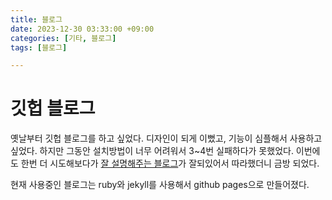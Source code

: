 ```yaml
---
title: 블로그
date: 2023-12-30 03:33:00 +09:00
categories: [기타, 블로그]
tags: [블로그]

---
```


# 깃헙 블로그
옛날부터 깃헙 블로그를 하고 싶었다. 디자인이 되게 이뻤고, 기능이 심플해서 사용하고 싶었다. 하지만 그동안 설치방법이 너무 어려워서 3~4번 실패하다가 못했었다. 이번에도 한번 더 시도해보다가 [잘 설명해주는 블로그](https://devpro.kr/posts/Github-%EB%B8%94%EB%A1%9C%EA%B7%B8-%EB%A7%8C%EB%93%A4%EA%B8%B0-(1)/)가 잘되있어서 따라했더니 금방 되었다.

현재 사용중인 블로그는 ruby와 jekyll를 사용해서 github pages으로 만들어졌다.